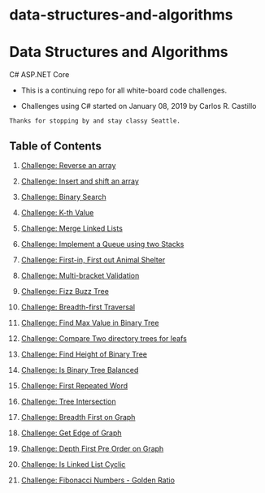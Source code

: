 # data-structures-and-algorithms

# Data Structures and Algorithms
C# ASP.NET Core

* This is a continuing repo for all white-board code challenges.

* Challenges using C# started on January 08, 2019 by Carlos R. Castillo

```
Thanks for stopping by and stay classy Seattle.
```

## Table of Contents

1. [Challenge: Reverse an array](Challenges/ReverseArray)

2. [Challenge: Insert and shift an array](Challenges/ArrayShift)

3. [Challenge: Binary Search](Challenges/BinarySearch)

4. [Challenge: K-th Value](Challenges/KthValue)

5. [Challenge: Merge Linked Lists](Challenges/LlMerge)

6. [Challenge: Implement a Queue using two Stacks](Challenges/QueueWithStacks)

7. [Challenge: First-in, First out Animal Shelter](Challenges/FIFOAnimalShelter)

8. [Challenge: Multi-bracket Validation](Challenges/Multi-BracketValidation)

9. [Challenge: Fizz Buzz Tree](Challenges/FizzBuzzTree)

10. [Challenge: Breadth-first Traversal](Challenges/BreadthFirstTraversal)

11. [Challenge: Find Max Value in Binary Tree](Challenges/FindMaxValueBinaryTree)

12. [Challenge: Compare Two directory trees for leafs](Challenges/LeafsOfTree)

13. [Challenge: Find Height of Binary Tree](Challenges/HeightOfBinaryTree)

14. [Challenge: Is Binary Tree Balanced](Challenges/BinaryTreeBalanced)

15. [Challenge: First Repeated Word](Challenges/RepeatedWord)

16. [Challenge: Tree Intersection](Challenges/TreeIntersection)

17. [Challenge: Breadth First on Graph](Challenges/BreadthFirstGraph)

18. [Challenge: Get Edge of Graph](Challenges/GetEdge)

19. [Challenge: Depth First Pre Order on Graph](Challenges/PreOrderGraph)

20. [Challenge: Is Linked List Cyclic](Challenges/CyclicLL)

21. [Challenge: Fibonacci Numbers - Golden Ratio](Challenges/Fibonacci)
